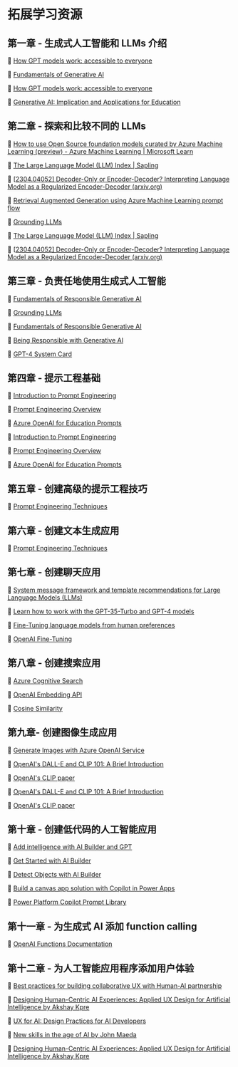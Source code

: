 # 拓展学习资源

## 第一章 - 生成式人工智能和 LLMs 介绍

🔗 [How GPT models work: accessible to everyone](https://bea.stollnitz.com/blog/how-gpt-works/?WT.mc_id=academic-105485-koreyst)

🔗 [Fundamentals of Generative AI](https://learn.microsoft.com/training/modules/fundamentals-generative-ai?&WT.mc_id=academic-105485-koreyst)

🔗 [How GPT models work: accessible to everyone](https://bea.stollnitz.com/blog/how-gpt-works?WT.mc_id=academic-105485-koreyst)

🔗 [Generative AI: Implication and Applications for Education](https://arxiv.org/abs/2305.07605?wt.mc_id=github_S-1231_webpage_reactor)

## 第二章 - 探索和比较不同的 LLMs

🔗 [How to use Open Source foundation models curated by Azure Machine Learning (preview) - Azure Machine Learning | Microsoft Learn](https://learn.microsoft.com/azure/machine-learning/how-to-use-foundation-models?WT.mc_id=academic-105485-koreyst)

🔗 [The Large Language Model (LLM) Index | Sapling](https://sapling.ai/llm/index?WT.mc_id=academic-105485-koreyst)

🔗 [[2304.04052\] Decoder-Only or Encoder-Decoder? Interpreting Language Model as a Regularized Encoder-Decoder (arxiv.org)](https://arxiv.org/abs/2304.04052?WT.mc_id=academic-105485-koreyst)

🔗 [Retrieval Augmented Generation using Azure Machine Learning prompt flow](https://learn.microsoft.com/azure/machine-learning/concept-retrieval-augmented-generation?WT.mc_id=academic-105485-koreyst)

🔗 [Grounding LLMs](https://techcommunity.microsoft.com/t5/fasttrack-for-azure/grounding-llms/ba-p/3843857?wt.mc_id=github_S-1231_webpage_reactor)

🔗 [The Large Language Model (LLM) Index | Sapling](https://sapling.ai/llm/index?wt.mc_id=github_S-1231_webpage_reactor)

🔗 [[2304.04052\] Decoder-Only or Encoder-Decoder? Interpreting Language Model as a Regularized Encoder-Decoder (arxiv.org)](https://arxiv.org/abs/2304.04052?wt.mc_id=github_S-1231_webpage_reactor)

## 第三章 - 负责任地使用生成式人工智能

🔗 [Fundamentals of Responsible Generative AI](https://learn.microsoft.com/training/modules/responsible-generative-ai/?&WT.mc_id=academic-105485-koreyst)

🔗 [Grounding LLMs](https://techcommunity.microsoft.com/t5/fasttrack-for-azure/grounding-llms/ba-p/3843857?WT.mc_id=academic-105485-koreyst)

🔗 [Fundamentals of Responsible Generative AI](https://learn.microsoft.com/training/modules/responsible-generative-ai?WT.mc_id=academic-105485-koreyst)

🔗 [Being Responsible with Generative AI](https://learn.microsoft.com/shows/ai-show/being-responsible-with-generative-ai?WT.mc_id=academic-105485-koreyst)

🔗 [GPT-4 System Card](https://cdn.openai.com/papers/gpt-4-system-card.pdf?wt.mc_id=github_S-1231_webpage_reactor)

## 第四章 - 提示工程基础

🔗 [Introduction to Prompt Engineering](https://learn.microsoft.com/azure/ai-services/openai/concepts/prompt-engineering?&WT.mc_id=academic-105485-koreyst)

🔗 [Prompt Engineering Overview](https://learn.microsoft.com/semantic-kernel/prompt-engineering/?WT.mc_id=academic-105485-koreyst)

🔗 [Azure OpenAI for Education Prompts](https://techcommunity.microsoft.com/t5/education-blog/azure-openai-for-education-prompts-ai-and-a-guide-from-ethan-and/ba-p/3938259?wt.mc_id=github_S-1231_webpage_reactor)

🔗 [Introduction to Prompt Engineering](https://learn.microsoft.com/azure/ai-services/openai/concepts/prompt-engineering?WT.mc_id=academic-105485-koreyst)

🔗 [Prompt Engineering Overview](https://learn.microsoft.com/semantic-kernel/prompt-engineering?WT.mc_id=academic-105485-koreyst)

🔗 [Azure OpenAI for Education Prompts](https://techcommunity.microsoft.com/t5/e1.ucation-blog/azure-openai-for-education-prompts-ai-and-a-guide-from-ethan-and/ba-p/3938259?WT.mc_id=academic-105485-koreyst)

## 第五章 - 创建高级的提示工程技巧

🔗 [Prompt Engineering Techniques](https://learn.microsoft.com/azure/ai-services/openai/concepts/advanced-prompt-engineering?WT.mc_id=academic-105485-koreyst)

## 第六章 - 创建文本生成应用

🔗 [Prompt Engineering Techniques](https://learn.microsoft.com/azure/ai-services/openai/concepts/advanced-prompt-engineering?pivots=programming-language-chat-completions&WT.mc_id=academic-105485-koreyst)

## 第七章 - 创建聊天应用

🔗 [System message framework and template recommendations for Large Language Models (LLMs)](https://learn.microsoft.com/azure/ai-services/openai/concepts/system-message?WT.mc_id=academic-105485-koreyst)

🔗 [Learn how to work with the GPT-35-Turbo and GPT-4 models](https://learn.microsoft.com/azure/ai-services/openai/how-to/chatgpt?&WT.mc_id=academic-105485-koreyst)

🔗 [Fine-Tuning language models from human preferences](https://arxiv.org/pdf/1909.08593.pdf?wt.mc_id=github_S-1231_webpage_reactor)

🔗 [OpenAI Fine-Tuning](https://platform.openai.com/docs/guides/fine-tuning/when-to-use-fine-tuning?wt.mc_id=github_S-1231_webpage_reactor)

## 第八章 - 创建搜索应用

🔗 [Azure Cognitive Search](https://learn.microsoft.com/training/modules/improve-search-results-vector-search?WT.mc_id=academic-105485-koreyst)

🔗 [OpenAI Embedding API](https://platform.openai.com/docs/api-reference/embeddings?wt.mc_id=github_S-1231_webpage_reactor)

🔗 [Cosine Similarity](https://en.wikipedia.org/wiki/Cosine_similarity?wt.mc_id=github_S-1231_webpage_reactor)

## 第九章- 创建图像生成应用

🔗 [Generate Images with Azure OpenAI Service](https://learn.microsoft.com/training/modules/generate-images-azure-openai?WT.mc_id=academic-105485-koreyst)

🔗 [OpenAI's DALL-E and CLIP 101: A Brief Introduction](https://towardsdatascience.com/openais-dall-e-and-clip-101-a-brief-introduction-3a4367280d4e?wt.mc_id=github_S-1231_webpage_reactor)

🔗 [OpenAI's CLIP paper](https://arxiv.org/pdf/2103.00020.pdf?wt.mc_id=github_S-1231_webpage_reactor)

🔗 [OpenAI's DALL-E and CLIP 101: A Brief Introduction](https://towardsdatascience.com/openais-dall-e-and-clip-101-a-brief-introduction-3a4367280d4e?wt.mc_id=github_S-1231_webpage_reactor)

🔗 [OpenAI's CLIP paper](https://arxiv.org/pdf/2103.00020.pdf?wt.mc_id=github_S-1231_webpage_reactor)

## 第十章 - 创建低代码的人工智能应用

🔗 [Add intelligence with AI Builder and GPT](https://learn.microsoft.com/training/modules/ai-builder-text-generation?&WT.mc_id=academic-105485-koreyst)

🔗 [Get Started with AI Builder](https://learn.microsoft.com/training/modules/get-started-with-ai-builder?WT.mc_id=academic-105485-koreyst)

🔗 [Detect Objects with AI Builder](https://learn.microsoft.com/training/modules/get-started-with-ai-builder-object-detection?WT.mc_id=academic-105485-koreyst)

🔗 [Build a canvas app solution with Copilot in Power Apps](https://learn.microsoft.com/training/modules/build-canvas-app-real-estate-power-apps-copilot/?WT.mc_id=academic-105485-koreyst)

🔗 [Power Platform Copilot Prompt Library](https://pnp.github.io/powerplatform-prompts/?wt.mc_id=github_S-1231_webpage_reactor&WT.mc_id=academic-109639-somelezediko)

## 第十一章 - 为生成式 AI 添加 function calling

🔗 [OpenAI Functions Documentation](https://learn.microsoft.com/azure/ai-services/openai/how-to/function-calling?WT.mc_id=academic-105485-koreyst)

## 第十二章 - 为人工智能应用程序添加用户体验

🔗 [Best practices for building collaborative UX with Human-AI partnership](https://learn.microsoft.com/community/content/best-practices-ai-ux?WT.mc_id=academic-105485-koreyst)

🔗 [Designing Human-Centric AI Experiences: Applied UX Design for Artificial Intelligence by Akshay Kpre](https://www.linkedin.com/learning/ux-for-ai-design-practices-for-ai-developers?wt.mc_id=github_S-1231_webpage_reactor)

🔗 [UX for AI: Design Practices for AI Developers](https://www.youtube.com/watch?wt.mc_id=github_S-1231_webpage_reactor&v=Lkbkd_hkDLY)

🔗 [New skills in the age of AI by John Maeda](https://www.amazon.com/Designing-Human-Centric-Experiences-Artificial-Intelligence/dp/1484280873?wt.mc_id=github_S-1231_webpage_reactor)

🔗 [Designing Human-Centric AI Experiences: Applied UX Design for Artificial Intelligence by Akshay Kpre](https://www.amazon.com/Designing-Human-Centric-Experiences-Artificial-Intelligence/dp/1484280873?WT.mc_id=academic-105485-koreyst)
